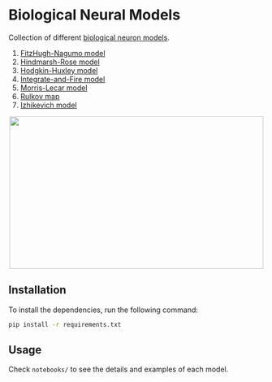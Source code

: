 # Biological Neural Models
Collection of  different [biological neuron models](https://en.wikipedia.org/wiki/Biological_neuron_model).

1. [FitzHugh-Nagumo model](https://en.wikipedia.org/wiki/FitzHugh–Nagumo_model)
2. [Hindmarsh-Rose model](https://en.wikipedia.org/wiki/Hindmarsh–Rose_model)
3. [Hodgkin-Huxley model](https://en.wikipedia.org/wiki/Hodgkin–Huxley_model)
4. [Integrate-and-Fire model](https://en.wikipedia.org/wiki/Biological_neuron_model#Leaky_integrate-and-fire)
5. [Morris-Lecar model](https://en.wikipedia.org/wiki/Morris–Lecar_model)
6. [Rulkov map](https://en.wikipedia.org/wiki/Rulkov_map)
7. [Izhikevich model](https://www.izhikevich.org/publications/spikes.htm)

<p align="center">
    <img width="500" height="300"src="images/morris-lecar-hopf.gif">
</p>


## Installation

To install the dependencies, run the following command:

```bash
pip install -r requirements.txt
```


## Usage

Check `notebooks/` to see the details and examples of each model.

